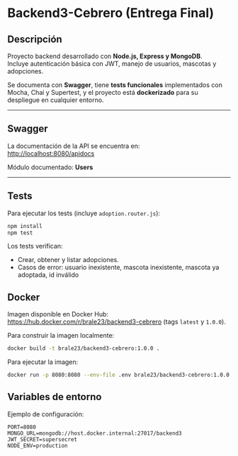 # Backend3-Cebrero (Entrega Final)

## Descripción
Proyecto backend desarrollado con **Node.js, Express y MongoDB**.  
Incluye autenticación básica con JWT, manejo de usuarios, mascotas y adopciones.  

Se documenta con **Swagger**, tiene **tests funcionales** implementados con Mocha, Chai y Supertest, y el proyecto está **dockerizado** para su despliegue en cualquier entorno.

---

## Swagger
La documentación de la API se encuentra en:  
[http://localhost:8080/apidocs](http://localhost:8080/apidocs)

Módulo documentado: **Users**

---

##  Tests
Para ejecutar los tests (incluye `adoption.router.js`):

```bash
npm install
npm test
```

Los tests verifican:
- Crear, obtener y listar adopciones.
- Casos de error: usuario inexistente, mascota inexistente, mascota ya adoptada, id inválido

## Docker

Imagen disponible en Docker Hub: https://hub.docker.com/r/brale23/backend3-cebrero (tags `latest` y `1.0.0`).

Para construir la imagen localmente:

```bash
docker build -t brale23/backend3-cebrero:1.0.0 .
```

Para ejecutar la imagen:

```bash
docker run -p 8080:8080 --env-file .env brale23/backend3-cebrero:1.0.0
```
##  Variables de entorno 

Ejemplo de configuración:
```env
PORT=8080
MONGO_URL=mongodb://host.docker.internal:27017/backend3
JWT_SECRET=supersecret
NODE_ENV=production
